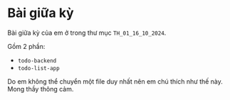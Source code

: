 # Bài giữa kỳ

Bài giữa kỳ của em ở trong thư mục `TH_01_16_10_2024`.

Gồm 2 phần:
- `todo-backend`
- `todo-list-app`

Do em không thể chuyển một file duy nhất nên em chú thích như thế này. Mong thầy thông cảm.

